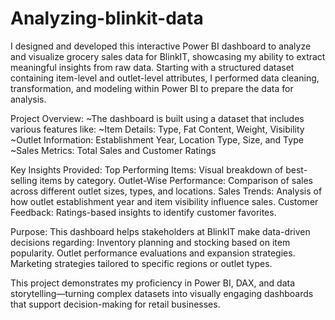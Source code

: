 # Analyzing-blinkit-data

I designed and developed this interactive Power BI dashboard to analyze and visualize grocery sales data for BlinkIT, showcasing my ability to extract meaningful insights from raw data. Starting with a structured dataset containing item-level and outlet-level attributes, I performed data cleaning, transformation, and modeling within Power BI to prepare the data for analysis.

Project Overview:
~The dashboard is built using a dataset that includes various features like:
~Item Details: Type, Fat Content, Weight, Visibility
~Outlet Information: Establishment Year, Location Type, Size, and Type
~Sales Metrics: Total Sales and Customer Ratings

Key Insights Provided:
Top Performing Items: Visual breakdown of best-selling items by category.
Outlet-Wise Performance: Comparison of sales across different outlet sizes, types, and locations.
Sales Trends: Analysis of how outlet establishment year and item visibility influence sales.
Customer Feedback: Ratings-based insights to identify customer favorites.

Purpose:
This dashboard helps stakeholders at BlinkIT make data-driven decisions regarding:
Inventory planning and stocking based on item popularity.
Outlet performance evaluations and expansion strategies.
Marketing strategies tailored to specific regions or outlet types.

This project demonstrates my proficiency in Power BI, DAX, and data storytelling—turning complex datasets into visually engaging dashboards that support decision-making for retail businesses.
